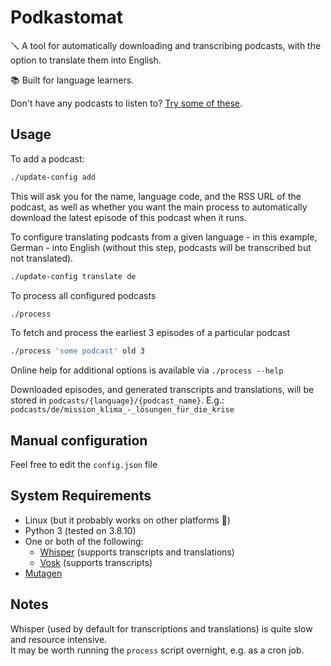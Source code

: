 # Podkastomat

🪛 A tool for automatically downloading and transcribing podcasts, with the option to translate them into English.

📚 Built for language learners.

Don't have any podcasts to listen to? [Try some of these](podcasts.md).

## Usage

To add a podcast:

```sh
./update-config add
```

This will ask you for the name, language code, and the RSS URL of the podcast, as well as whether you want the main process to automatically download the latest episode of this podcast when it runs.

To configure translating podcasts from a given language - in this example, German - into English (without this step, podcasts will be transcribed but not translated).

```sh
./update-config translate de
```

To process all configured podcasts

```sh
./process
```

To fetch and process the earliest 3 episodes of a particular podcast

```sh
./process 'some podcast' old 3
```

Online help for additional options is available via `./process --help`

Downloaded episodes, and generated transcripts and translations, will be stored in `podcasts/{language}/{podcast_name}`.
E.g.: `podcasts/de/mission_klima_-_lösungen_für_die_krise`

## Manual configuration

Feel free to edit the `config.json` file

## System Requirements

* Linux (but it probably works on other platforms 🤷)
* Python 3 (tested on 3.8.10)
* One or both of the following:
  * [Whisper](https://github.com/openai/whisper/) (supports transcripts and translations)
  * [Vosk](https://alphacephei.com/vosk/install#python-installation-from-pypi) (supports transcripts)
* [Mutagen](https://pypi.org/project/mutagen/)

## Notes

Whisper (used by default for transcriptions and translations) is quite slow and resource intensive.  
It may be worth running the `process` script overnight, e.g. as a cron job.
